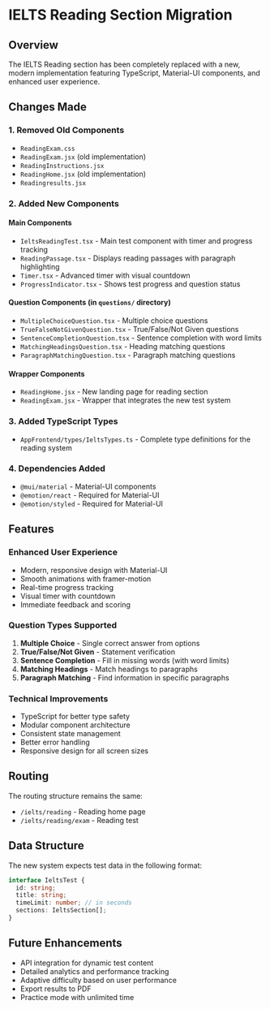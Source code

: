 # IELTS Reading Section Migration

## Overview
The IELTS Reading section has been completely replaced with a new, modern implementation featuring TypeScript, Material-UI components, and enhanced user experience.

## Changes Made

### 1. Removed Old Components
- `ReadingExam.css`
- `ReadingExam.jsx` (old implementation)
- `ReadingInstructions.jsx`
- `ReadingHome.jsx` (old implementation)
- `Readingresults.jsx`

### 2. Added New Components

#### Main Components
- `IeltsReadingTest.tsx` - Main test component with timer and progress tracking
- `ReadingPassage.tsx` - Displays reading passages with paragraph highlighting
- `Timer.tsx` - Advanced timer with visual countdown
- `ProgressIndicator.tsx` - Shows test progress and question status

#### Question Components (in `questions/` directory)
- `MultipleChoiceQuestion.tsx` - Multiple choice questions
- `TrueFalseNotGivenQuestion.tsx` - True/False/Not Given questions
- `SentenceCompletionQuestion.tsx` - Sentence completion with word limits
- `MatchingHeadingsQuestion.tsx` - Heading matching questions
- `ParagraphMatchingQuestion.tsx` - Paragraph matching questions

#### Wrapper Components
- `ReadingHome.jsx` - New landing page for reading section
- `ReadingExam.jsx` - Wrapper that integrates the new test system

### 3. Added TypeScript Types
- `AppFrontend/types/IeltsTypes.ts` - Complete type definitions for the reading system

### 4. Dependencies Added
- `@mui/material` - Material-UI components
- `@emotion/react` - Required for Material-UI
- `@emotion/styled` - Required for Material-UI

## Features

### Enhanced User Experience
- Modern, responsive design with Material-UI
- Smooth animations with framer-motion
- Real-time progress tracking
- Visual timer with countdown
- Immediate feedback and scoring

### Question Types Supported
1. **Multiple Choice** - Single correct answer from options
2. **True/False/Not Given** - Statement verification
3. **Sentence Completion** - Fill in missing words (with word limits)
4. **Matching Headings** - Match headings to paragraphs
5. **Paragraph Matching** - Find information in specific paragraphs

### Technical Improvements
- TypeScript for better type safety
- Modular component architecture
- Consistent state management
- Better error handling
- Responsive design for all screen sizes

## Routing
The routing structure remains the same:
- `/ielts/reading` - Reading home page
- `/ielts/reading/exam` - Reading test

## Data Structure
The new system expects test data in the following format:
```typescript
interface IeltsTest {
  id: string;
  title: string;
  timeLimit: number; // in seconds
  sections: IeltsSection[];
}
```

## Future Enhancements
- API integration for dynamic test content
- Detailed analytics and performance tracking
- Adaptive difficulty based on user performance
- Export results to PDF
- Practice mode with unlimited time 